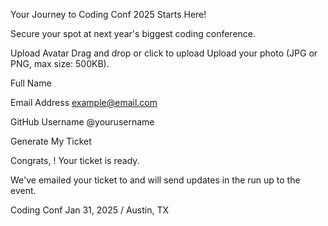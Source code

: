 

  Your Journey to Coding Conf 2025 Starts Here!

  Secure your spot at next year's biggest coding conference.

  Upload Avatar
  Drag and drop or click to upload
  Upload your photo (JPG or PNG, max size: 500KB).

  Full Name

  Email Address
  example@email.com

  GitHub Username
  @yourusername

  Generate My Ticket

  <!-- Form ends -->

  <!-- Generated tickets starts -->

  Congrats, <!-- Full Name -->! Your ticket is ready.

  We've emailed your ticket to <!-- Email Address --> and will send updates in the run up to the event.

  Coding Conf
  Jan 31, 2025 / Austin, TX

  <!-- Generated tickets ends -->
 